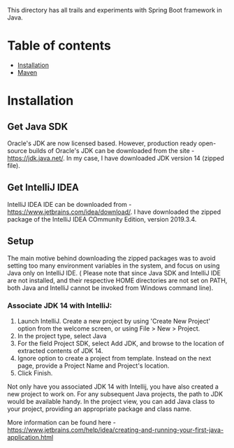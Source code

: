 This directory has all trails and experiments with Spring Boot framework in Java.

# Table of contents
* [Installation](link)
* [Maven](link)

# Installation

## Get Java SDK
Oracle's JDK are now licensed based. However, production ready open-source builds of Oracle's JDK can be downloaded from the site - https://jdk.java.net/.
In my case, I have downloaded JDK version 14 (zipped file). 

## Get IntelliJ IDEA
IntelliJ IDEA IDE can be downloaded from - https://www.jetbrains.com/idea/download/. I have downloaded the zipped package of the IntelliJ IDEA COmmunity Edition, version 2019.3.4. 

## Setup
The main motive behind downloading the zipped packages was to avoid setting too many environment variables in the system, and focus on using Java only on IntelliJ IDE. ( Please note that since Java SDK and IntelliJ IDE are not installed, and their respective HOME directories are not set on PATH, both Java and IntelliJ cannot be invoked from Windows command line).

### Associate JDK 14 with IntelliJ:
1. Launch IntelliJ. Create a new project by using 'Create New Project' option from the welcome screen, or using File  > New > Project.
2. In the project type, select Java
3. For the field Project SDK, select Add JDK, and browse to the location of extracted contents of JDK 14.
4. Ignore option to create a project from template. Instead on the next page, provide a Project Name and Project's location.
5. Click Finish.

Not only have you associated JDK 14 with Intellij, you have also created a new project to work on. For any subsequent Java projects, the path to JDK would be available handy.
In the project view, you can add Java class to your project, providing an appropriate package and class name.

More information can be found here - https://www.jetbrains.com/help/idea/creating-and-running-your-first-java-application.html
